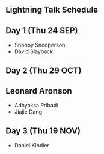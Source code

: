 ## Lightning Talk Schedule

## Day 1 (Thu 24 SEP)

* Snoopy Snooperson
* David Slayback

## Day 2 (Thu 29 OCT)
## Leonard Aronson

* Adhyaksa Pribadi
* Jiajie Dang

## Day 3 (Thu 19 NOV)
* Daniel Kindler
